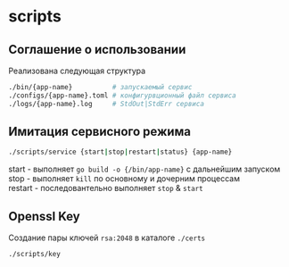 # scripts

## Соглашение о использовании
Реализована следующая структура
```sh
./bin/{app-name}          # запускаемый сервис  
./configs/{app-name}.toml # конфигурвционный файл сервиса  
./logs/{app-name}.log     # StdOut|StdErr сервиса  
```

## Имитация сервисного режима
```sh
./scripts/service {start|stop|restart|status} {app-name}  
```
start - выполняет ```go build -o {/bin/app-name}``` с дальнейшим запуском  
stop - выполняет ```kill``` по основному и дочерним процессам  
restart - последовантельно выполняет ```stop``` & ```start```  

## Openssl Key
Создание пары ключей ```rsa:2048``` в каталоге ```./certs```
```sh
./scripts/key 
```
